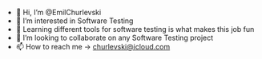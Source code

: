 - 👋 Hi, I’m @EmilChurlevski
- 👀 I’m interested in Software Testing 
- 🌱 Learning different tools for software testing is what makes this job fun
- 💞️ I’m looking to collaborate on any Software Testing project
- 📫 How to reach me -> churlevski@icloud.com

<!---
EmilChurlevski/EmilChurlevski is a ✨ special ✨ repository because its `README.md` (this file) appears on your GitHub profile.
You can click the Preview link to take a look at your changes.
--->
